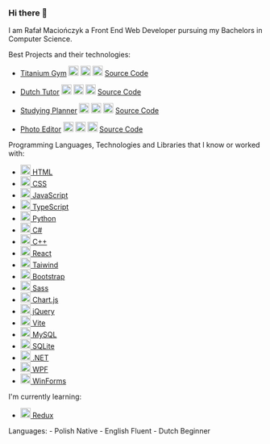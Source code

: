 ### Hi there 👋
I am Rafał Maciończyk a Front End Web Developer pursuing my Bachelors in Computer Science.

Best Projects and their technologies:

 - [Titanium Gym](https://ravmrafiki.github.io/Titanim-Gym/) <img src="https://skillicons.dev/icons?i=typescript" height="20"/> <img src="https://skillicons.dev/icons?i=react" height="20"/> <img src="https://skillicons.dev/icons?i=sass" height="20"/>
 [Source Code](https://github.com/RavMRafiki/Titanim-Gym)

 - [Dutch Tutor](https://ravmrafiki.github.io/Dutch-Tutor/) <img src="https://skillicons.dev/icons?i=typescript" height="20"/> <img src="https://skillicons.dev/icons?i=react" height="20"/> <img src="https://skillicons.dev/icons?i=tailwind" height="20"/> [Source Code](https://github.com/RavMRafiki/Dutch-Tutor)

 - [Studying Planner](https://ravmrafiki.github.io/studying-planner/) <img src="https://skillicons.dev/icons?i=javascript" height="20"/> <img src="https://skillicons.dev/icons?i=html" height="20"/> <img src="https://skillicons.dev/icons?i=bootstrap" height="20"/> [Source Code](https://github.com/RavMRafiki/studying-planner)

 - [Photo Editor](https://ravmrafiki.github.io/photo-editing-website/) <img src="https://skillicons.dev/icons?i=javascript" height="20"/> <img src="https://skillicons.dev/icons?i=react" height="20"/> <img src="https://skillicons.dev/icons?i=css" height="20"/> [Source Code](https://github.com/RavMRafiki/photo-editor)


Programming Languages, Technologies and Libraries that I know or worked with:
<ul>
  <li>
    <a href="https://html.com/">
<img src="https://skillicons.dev/icons?i=html" data-canonical-src="https://skillicons.dev/icons?i=html" height="20" />
 HTML</a>
      </li>
    <li>
    <a href="https://www.w3.org/">
<img src="https://skillicons.dev/icons?i=css" data-canonical-src="https://skillicons.dev/icons?i=css" height="20" />
 CSS</a>
      </li>
   <li>
    <a href="https://www.javascript.org/">
<img src="https://skillicons.dev/icons?i=javascript" data-canonical-src="https://skillicons.dev/icons?i=javascript" height="20" />
 JavaScript</a>
      </li>
    <li>
  <a href="https://www.typescriptlang.org/">
<img src="https://skillicons.dev/icons?i=typescript" data-canonical-src="https://skillicons.dev/icons?i=typescript" height="20" />
 TypeScript</a>
      </li>
   <li>
    <a href="https://www.python.org/">
<img src="https://skillicons.dev/icons?i=py" data-canonical-src="https://skillicons.dev/icons?i=py" height="20" />
 Python</a>
      </li>  
  <li>
    <a href="https://learn.microsoft.com/pl-pl/dotnet/csharp/">
<img src="https://skillicons.dev/icons?i=cs" data-canonical-src="https://skillicons.dev/icons?i=cs" height="20" />
 C#</a>
      </li>
  <li>
    <a href="https://learn.microsoft.com/pl-pl/cpp/cpp/?view=msvc-170">
<img src="https://skillicons.dev/icons?i=cpp" data-canonical-src="https://skillicons.dev/icons?i=cpp" height="20" />
 C++</a>
      </li>
    <li>
    <a href="https://react.dev/">
<img src="https://skillicons.dev/icons?i=react" data-canonical-src="https://skillicons.dev/icons?i=react" height="20" />
 React</a>
      </li><li>
  <a href="https://tailwindcss.com/">
<img src="https://skillicons.dev/icons?i=tailwind" data-canonical-src="https://skillicons.dev/icons?i=tailwind" height="20" />
 Taiwind</a>
      </li>
  <li>
    <a href="https://getbootstrap.com/">
<img src="https://skillicons.dev/icons?i=bootstrap" data-canonical-src="https://skillicons.dev/icons?i=bootstrap" height="20" />
 Bootstrap</a>
      </li>
  <li>
    <a href="https://sass-lang.com/">
<img src="https://skillicons.dev/icons?i=sass" data-canonical-src="https://skillicons.dev/icons?i=sass" height="20" />
 Sass</a>
      </li>
    <li>
<a href="https://www.chartjs.org/">
<img src="https://www.chartjs.org/img/chartjs-logo.svg" data-canonical-src="https://www.chartjs.org/img/chartjs-logo.svg" height="20" />
 Chart.js</a>
  </li>
   <li>
    <a href="https://jquery.com/">
<img src="https://skillicons.dev/icons?i=jquery" data-canonical-src="https://skillicons.dev/icons?i=jquery" height="20" />
 jQuery</a>
      </li>
     <li>
    <a href="https://vitejs.dev/">
<img src="https://skillicons.dev/icons?i=vite" data-canonical-src="https://skillicons.dev/icons?i=vite" height="20" />
 Vite</a>
      </li>
  <li>
    <a href="https://www.mysql.com/">
<img src="https://skillicons.dev/icons?i=mysql" data-canonical-src="https://skillicons.dev/icons?i=mysql" height="20" />
 MySQL</a>
      </li>
  <li>
        <a href="https://www.sqlite.org/index.html">
<img src="https://skillicons.dev/icons?i=sqlite" data-canonical-src="https://skillicons.dev/icons?i=sqlite" height="20" />
 SQLite</a>
      </li>
  <li>
    <a href="https://learn.microsoft.com/pl-pl/dotnet/">
<img src="https://skillicons.dev/icons?i=dotnet" data-canonical-src="https://skillicons.dev/icons?i=dotnet"  height="20" />
 .NET</a>
      </li>
   <li>
    <a href="https://learn.microsoft.com/pl-pl/dotnet/desktop/wpf/overview/?view=netdesktop-7.0">
<img src="https://www.ritechpune.com/backend/courseicon/WPFLogo.png" data-canonical-src="https://www.ritechpune.com/backend/courseicon/WPFLogo.png"  height="20" />
 WPF</a>
      </li>
  <li>
    <a href="https://learn.microsoft.com/pl-pl/dotnet/desktop/wpf/overview/?view=netdesktop-7.0">
<img src="https://matthiasseys.com/assets/img/logos/logo-winforms.png?h=50766bf2b554451944da996a26a6e055" data-canonical-src="https://matthiasseys.com/assets/img/logos/logo-winforms.png?h=50766bf2b554451944da996a26a6e055"  height="20" />
 WinForms</a>
  </li>
 </ul>
I'm currently learning:
<ul>  
    <li>
    <a href="https://redux.js.org/">
<img src="https://skillicons.dev/icons?i=redux" data-canonical-src="https://skillicons.dev/icons?i=redux" height="20" />
 Redux</a>
      </li>
      </ul>
Languages:
- Polish Native
- English Fluent
- Dutch Beginner

